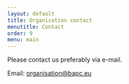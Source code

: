 ```yaml
---
layout: default
title: Organisation contact
menutitle: Contact
order: 9
menu: main
---
```

Please contact us preferably via e-mail.

Email: [organisation@bapc.eu](mailto:organisation@bapc.eu)
